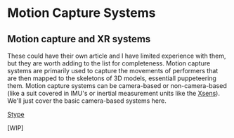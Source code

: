 # Motion Capture Systems

## Motion capture and XR systems

These could have their own article and I have limited experience with them, but they are worth adding to the list for completeness. Motion capture systems are primarily used to capture the movements of performers that are then mapped to the skeletons of 3D models, essentiall puppeteering them. Motion capture systems can be camera-based or non-camera-based (like a suit covered in IMU's or inertial measurement units like the [Xsens](https://www.xsens.com)). We'll just cover the basic camera-based systems here.

[Stype](https://stype.tv/redspy/)

\[WIP]
